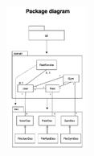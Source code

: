 <img src="https://raw.githubusercontent.com/sinilandia/ohte2019/master/Documentation/kuvat/Packagediagram.png" width="160">
